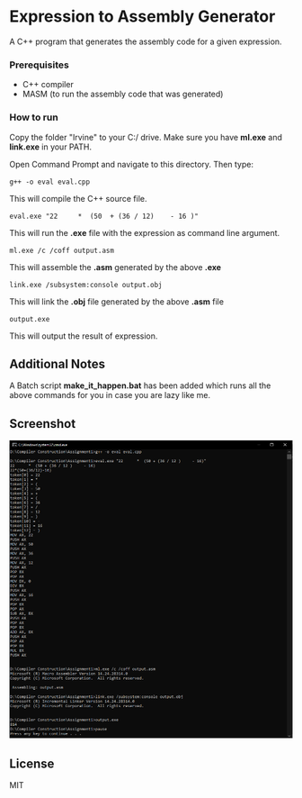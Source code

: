 # Expression to Assembly Generator

A C++ program that generates the assembly code for a given expression.

### Prerequisites

- C++ compiler
- MASM (to run the assembly code that was generated)

### How to run

Copy the folder "Irvine" to your C:/ drive. Make sure you have **ml.exe** and **link.exe** in your PATH.

Open Command Prompt and navigate to this directory. Then type:

```
g++ -o eval eval.cpp
```

This will compile the C++ source file.

```
eval.exe "22     *  (50  + (36 / 12)    - 16 )"
```

This will run the **.exe** file with the expression as command line argument.

```
ml.exe /c /coff output.asm
```

This will assemble the **.asm** generated by the above **.exe**

```
link.exe /subsystem:console output.obj
```

This will link the **.obj** file generated by the above **.asm** file

```
output.exe
```

This will output the result of expression.

## Additional Notes

A Batch script **make_it_happen.bat** has been added which runs all the above commands for you in case you are lazy like me.

## Screenshot

![alt text](output.png)

## License

MIT
